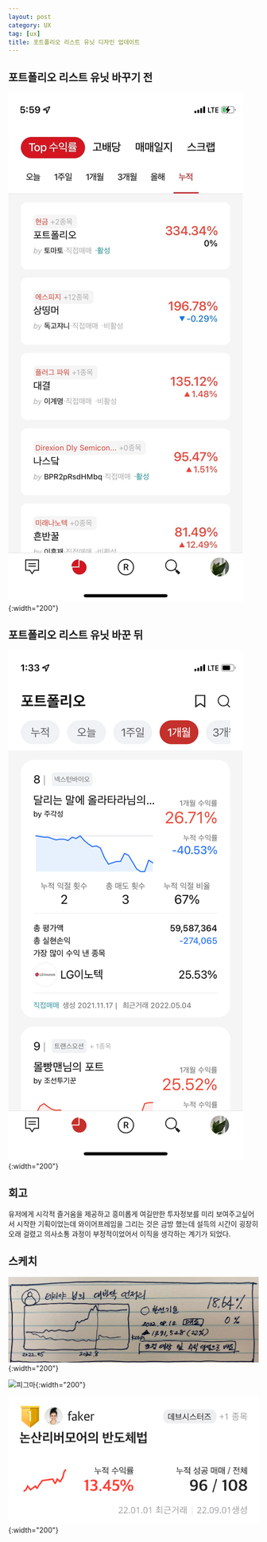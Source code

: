 ```yaml
---
layout: post
category: UX
tag: [ux]
title: 포트폴리오 리스트 유닛 디자인 업데이트
---
```


## 포트폴리오 리스트 유닛 바꾸기 전

![바꾸기 전](/public/img/portfolio_before.jpg){:width="200"}

## 포트폴리오 리스트 유닛 바꾼 뒤

![바꾼 뒤](/public/img/portfolio_after.png){:width="200"}


## 회고

유저에게 시각적 즐거움을 제공하고 흥미롭게 여길만한 투자정보를 미리 보여주고싶어서 시작한 기획이었는데
와이어프레임을 그리는 것은 금방 했는데 설득의 시간이 굉장히 오래 걸렸고 의사소통 과정이 부정적이었어서 이직을 생각하는 계기가 되었다. 

## 스케치

![첫 스케치](/public/img/first_sketch.png){:width="200"}

![피그마](/public/img/portflio_figma.png){:width="200"}

![디자인](/public/img/portfolio_design.png){:width="200"}


